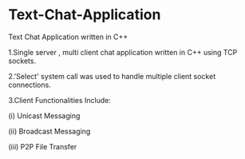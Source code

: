 # Text-Chat-Application
Text Chat Application written in C++

1.Single server , multi client chat application written in C++ using TCP sockets.


2.'Select' system call was used to handle multiple client socket connections.


3.Client Functionalities Include:

(i) Unicast Messaging

(ii) Broadcast Messaging

(iii) P2P File Transfer
